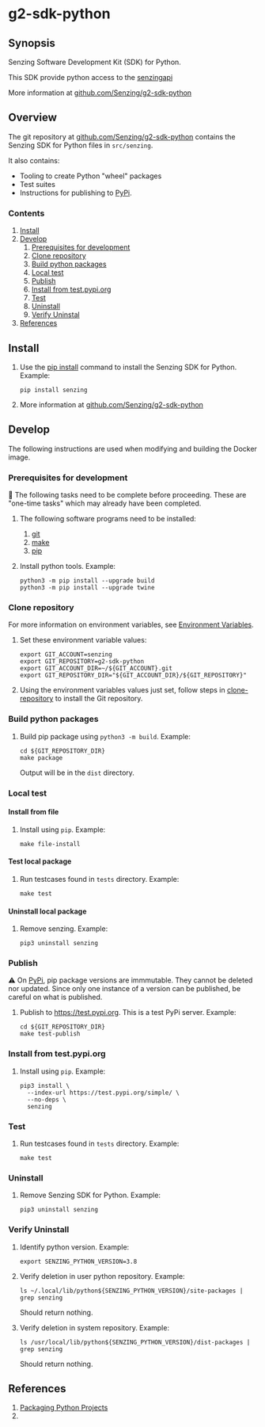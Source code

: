 # g2-sdk-python

## Synopsis

Senzing Software Development Kit (SDK) for Python.

This SDK provide python access to the
[senzingapi](https://senzing.com/senzing-api/)

More information at
[github.com/Senzing/g2-sdk-python](https://github.com/Senzing/g2-sdk-python)

## Overview

The git repository  at
[github.com/Senzing/g2-sdk-python](https://github.com/Senzing/g2-sdk-python)
contains the Senzing SDK for Python files in `src/senzing`.

It also contains:

- Tooling to create Python "wheel" packages
- Test suites
- Instructions for publishing to [PyPi](https://pypi.org/).

### Contents

1. [Install](#install)
1. [Develop](#develop)
    1. [Prerequisites for development](#prerequisites-for-development)
    1. [Clone repository](#clone-repository)
    1. [Build python packages](#build-python-packages)
    1. [Local test](#local-test)
    1. [Publish](#publish)
    1. [Install from test.pypi.org](#install-from-test.pypi.org)
    1. [Test](#test)
    1. [Uninstall](#uninstall)
    1. [Verify Uninstal](#verify-uninstall)
1. [References](#references)

## Install

1. Use the [pip install](https://pip.pypa.io/en/stable/cli/pip_install/)
   command to install the Senzing SDK for Python.
   Example:

    ```console
    pip install senzing
    ```

1. More information at
   [github.com/Senzing/g2-sdk-python](https://github.com/Senzing/g2-sdk-python)

## Develop

The following instructions are used when modifying and building the Docker image.

### Prerequisites for development

:thinking: The following tasks need to be complete before proceeding.
These are "one-time tasks" which may already have been completed.

1. The following software programs need to be installed:
    1. [git](https://github.com/Senzing/knowledge-base/blob/master/HOWTO/install-git.md)
    1. [make](https://github.com/Senzing/knowledge-base/blob/master/HOWTO/install-make.md)
    1. [pip](https://github.com/Senzing/knowledge-base/blob/master/HOWTO/install-pip.md)

1. Install python tools.
   Example:

    ```console
    python3 -m pip install --upgrade build
    python3 -m pip install --upgrade twine
    ```

### Clone repository

For more information on environment variables,
see [Environment Variables](https://github.com/Senzing/knowledge-base/blob/master/lists/environment-variables.md).

1. Set these environment variable values:

    ```console
    export GIT_ACCOUNT=senzing
    export GIT_REPOSITORY=g2-sdk-python
    export GIT_ACCOUNT_DIR=~/${GIT_ACCOUNT}.git
    export GIT_REPOSITORY_DIR="${GIT_ACCOUNT_DIR}/${GIT_REPOSITORY}"
    ```

1. Using the environment variables values just set, follow steps in [clone-repository](https://github.com/Senzing/knowledge-base/blob/master/HOWTO/clone-repository.md) to install the Git repository.

### Build python packages

1. Build pip package using `python3 -m build`.
   Example:

    ```console
    cd ${GIT_REPOSITORY_DIR}
    make package
    ```

   Output will be in the `dist` directory.

### Local test

#### Install from file

1. Install using `pip`.
   Example:

    ```console
    make file-install
    ```

#### Test local package

1. Run testcases found in `tests` directory.
   Example:

    ```console
    make test
    ```

#### Uninstall local package

1. Remove senzing.
   Example:

    ```console
    pip3 uninstall senzing
    ```

### Publish

:warning:  On [PyPi](https://pypi.org/), pip package versions are immmutable.
They cannot be deleted nor updated.
Since only one instance of a version can be published,
be careful on what is published.

1. Publish to <https://test.pypi.org>.
   This is a test PyPi server.
   Example:

    ```console
    cd ${GIT_REPOSITORY_DIR}
    make test-publish
    ```

### Install from test.pypi.org

1. Install using `pip`.
   Example:

    ```console
    pip3 install \
      --index-url https://test.pypi.org/simple/ \
      --no-deps \
      senzing
    ```

### Test

1. Run testcases found in `tests` directory.
   Example:

    ```console
    make test
    ```

### Uninstall

1. Remove Senzing SDK for Python.
   Example:

    ```console
    pip3 uninstall senzing
    ```

### Verify Uninstall


1. Identify python version.
   Example:

    ```console
    export SENZING_PYTHON_VERSION=3.8
    ```

1. Verify deletion in user python repository.
   Example:

    ```console
    ls ~/.local/lib/python${SENZING_PYTHON_VERSION}/site-packages | grep senzing
    ```

   Should return nothing.

1. Verify deletion in system repository.
   Example:

    ```console
    ls /usr/local/lib/python${SENZING_PYTHON_VERSION}/dist-packages | grep senzing
    ```

   Should return nothing.

## References

1. [Packaging Python Projects](https://packaging.python.org/tutorials/packaging-projects/)
1.
